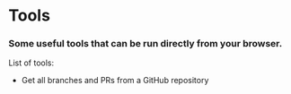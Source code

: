 # Tools #
### Some useful tools that can be run directly from your browser. ###

List of tools:

* Get all branches and PRs from a GitHub repository
